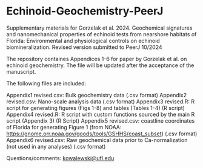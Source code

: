 # Echinoid-Geochemistry-PeerJ
Supplementary materials for Gorzelak et al. 2024. Geochemical signatures and nanomechanical properties of echinoid tests from nearshore habitats of Florida: Environmental and physiological controls on echinoid biomineralization. Revised version submitted to PeerJ 10/2024

The repository containes Appendices 1-6 for paper by Gorzelak et al. on echinoid geochemistry. The file will be updated after the acceptance of the manuscript.

The following files are included:

Appendix1 revised.csv: Bulk geochemistry data (.csv format)
Appendix2 revised.csv: Nano-scale analysis data (.csv format)
Appendix3 revised.R: R script for generating figures (Figs 1-8) and tables (Tables 1-4) (R script)
Appendix4 revised.R: R script with custom functions sourced by the main R script (Appendix 3) (R Script)
Appendix5 revised.csv: coastline coordinates of Florida for generating Figure 1 (from NOAA: https://gnome.orr.noaa.gov/goods/tools/GSHHS/coast_subset) (.csv format)
Appendix6 revised.csv: Raw geochemical data prior to Ca-normalization (not used in any analyses) (.csv format)

Questions/comments: kowalewski@ufl.edu
